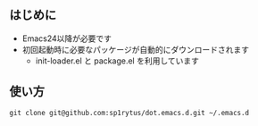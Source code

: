 はじめに
---------

* Emacs24以降が必要です
* 初回起動時に必要なパッケージが自動的にダウンロードされます
  * init-loader.el と package.el を利用しています

使い方
---------

    git clone git@github.com:sp1rytus/dot.emacs.d.git ~/.emacs.d
